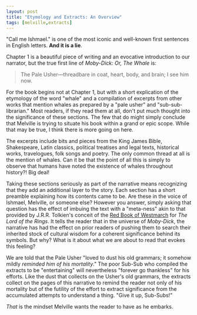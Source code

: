 ```yaml
---
layout: post
title: "Etymology and Extracts: An Overview"
tags: [melville,extracts]
---
```


"Call me Ishmael." is one of the most iconic and well-known first sentences in English letters. **And it is a lie**.

Chapter 1 is a beautiful piece of writing and an evocative introduction to our narrator, but the true first line of _Moby-Dick: Or, The Whale_ is:

> The Pale Usher—threadbare in coat, heart, body, and brain; I see him now.

For the book begins not at Chapter 1, but with a short explication of the etymology of the word "whale" and a compilation of excerpts from other works that mention whales as prepared by a "pale usher" and "sub-sub-librarian." Most readers, if they read them at all, don't put much thought into the significance of these sections. The few that do might simply conclude that Melville is trying to situate his book within a grand or epic scope. While that may be true, I think there is more going on here.

The excerpts include bits and pieces from the King James Bible, Shakespeare, Latin classics, political treatises and legal texts, historical works, travelogues, folk songs and poetry. The only common thread at all is the mention of whales. Can it be that the point of all this is simply to observe that humans have noted the existence of whales throughout history?! Big deal!

Taking these sections seriously as part of the narrative means recognizing that they add an additional layer to the story. Each section has a short preamble explaining how its contents came to be. Are these in the voice of Ishmael, Melville, or someone else? However you answer, simply asking that question has the effect of imbuing the text with a "meta-ness" akin to that provided by J.R.R. Tolkien's conceit of the [Red Book of Westmarch](https://en.wikipedia.org/wiki/Red_Book_of_Westmarch) for _The Lord of the Rings_. It tells the reader that in the universe of _Moby-Dick_, the narrative has had the effect on prior readers of pushing them to search their inherited stock of cultural wisdom for a coherent significance behind its symbols. But why? What is it about what we are about to read that evokes this feeling?

We are told that the Pale Usher "loved to dust his old grammars; it somehow mildly _reminded him of his mortality_." The poor Sub-Sub who compiled the extracts to be "entertaining" will nevertheless "forever go thankless" for his efforts. Like the dust that collects on the Usher's old grammars, the extracts collect on the pages of this narrative to remind the reader not only of his mortality but of the futility of the effort to extract significance from the accumulated attempts to understand a thing. "Give it up, Sub-Subs!"

_That_ is the mindset Melville wants the reader to have as he embarks.
